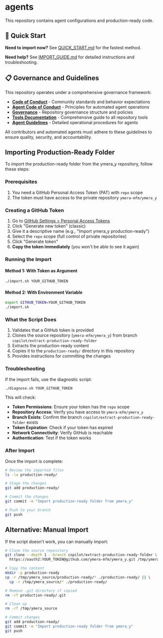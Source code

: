 # agents

This repository contains agent configurations and production-ready code.

## 🚀 Quick Start

**Need to import now?** See [QUICK_START.md](QUICK_START.md) for the fastest method.

**Need help?** See [IMPORT_GUIDE.md](IMPORT_GUIDE.md) for detailed instructions and troubleshooting.

## 📋 Governance and Guidelines

This repository operates under a comprehensive governance framework:

- **[Code of Conduct](CODE_OF_CONDUCT.md)** - Community standards and behavior expectations
- **[Agent Code of Conduct](AGENT_CODE_OF_CONDUCT.md)** - Principles for automated agent operations
- **[Governance](GOVERNANCE.md)** - Repository governance structure and policies
- **[Tools Documentation](TOOLS.md)** - Comprehensive guide to all repository tools
- **[Agent Guidelines](.github/agents/agent-guidelines.md)** - Detailed operational procedures for agents

All contributors and automated agents must adhere to these guidelines to ensure quality, security, and accountability.

## Importing Production-Ready Folder

To import the production-ready folder from the ymera_y repository, follow these steps:

### Prerequisites

1. You need a GitHub Personal Access Token (PAT) with `repo` scope
2. The token must have access to the private repository `ymera-mfm/ymera_y`

### Creating a GitHub Token

1. Go to [GitHub Settings > Personal Access Tokens](https://github.com/settings/tokens)
2. Click "Generate new token" (classic)
3. Give it a descriptive name (e.g., "Import ymera_y production-ready")
4. Select the `repo` scope (full control of private repositories)
5. Click "Generate token"
6. **Copy the token immediately** (you won't be able to see it again)

### Running the Import

#### Method 1: With Token as Argument

```bash
./import.sh YOUR_GITHUB_TOKEN
```

#### Method 2: With Environment Variable

```bash
export GITHUB_TOKEN=YOUR_GITHUB_TOKEN
./import.sh
```

### What the Script Does

1. Validates that a GitHub token is provided
2. Clones the source repository (`ymera-mfm/ymera_y`) from branch `copilot/extract-production-ready-folder`
3. Extracts the production-ready content
4. Copies it to the `production-ready/` directory in this repository
5. Provides instructions for committing the changes

### Troubleshooting

If the import fails, use the diagnostic script:

```bash
./diagnose.sh YOUR_GITHUB_TOKEN
```

This will check:

- **Token Permissions**: Ensure your token has the `repo` scope
- **Repository Access**: Verify you have access to `ymera-mfm/ymera_y`
- **Branch Exists**: Confirm the branch `copilot/extract-production-ready-folder` exists
- **Token Expiration**: Check if your token has expired
- **Network Connectivity**: Verify GitHub is reachable
- **Authentication**: Test if the token works

### After Import

Once the import is complete:

```bash
# Review the imported files
ls -la production-ready/

# Stage the changes
git add production-ready/

# Commit the changes
git commit -m "Import production-ready folder from ymera_y"

# Push to your branch
git push
```

## Alternative: Manual Import

If the script doesn't work, you can manually import:

```bash
# Clone the source repository
git clone --depth 1 --branch copilot/extract-production-ready-folder \
  https://oauth2:YOUR_TOKEN@github.com/ymera-mfm/ymera_y.git /tmp/ymera_source

# Copy the content
mkdir -p production-ready
cp -r /tmp/ymera_source/production-ready/* ./production-ready/ || \
  cp -r /tmp/ymera_source/* ./production-ready/

# Remove .git directory if copied
rm -rf production-ready/.git

# Clean up
rm -rf /tmp/ymera_source

# Commit changes
git add production-ready/
git commit -m "Import production-ready folder from ymera_y"
git push
```